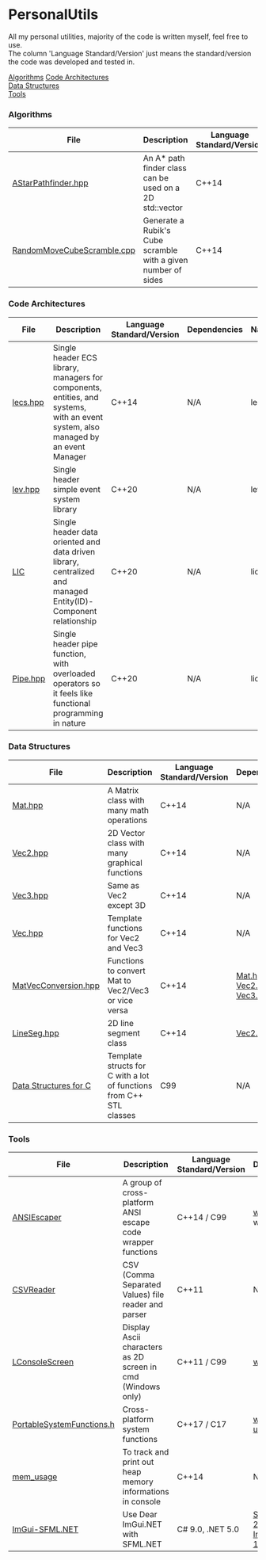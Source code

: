 # PersonalUtils

All my personal utilities, majority of the code is written myself, feel free to use.  
The column 'Language Standard/Version' just means the standard/version the code was developed and tested in.

[Algorithms](algorithms)
[Code Architectures](code%20architectures)  
[Data Structures](data%20structures)  
[Tools](tools)  

### Algorithms

File | Description | Language Standard/Version | Dependencies | Namespace/Class
--- | --- | --- | --- | ---
[AStarPathfinder.hpp](algorithms/AStarPathfinder.hpp) | An A* path finder class can be used on a 2D std::vector | C++14 | N/A | lio
[RandomMoveCubeScramble.cpp](algorithms/RandomMoveCubeScramble.cpp) | Generate a Rubik's Cube scramble with a given number of sides | C++14 | N/A | N/A

### Code Architectures

File | Description | Language Standard/Version | Dependencies | Namespace/Class
--- | --- | --- | --- | ---
[lecs.hpp](code%20architectures/lecs.hpp) | Single header ECS library, managers for components, entities, and systems, with an event system, also managed by an event Manager | C++14 | N/A | lecs
[lev.hpp](code%20architectures/lev.hpp) | Single header simple event system library | C++20 | N/A | lev
[LIC](code%20architectures/LIC) | Single header data oriented and data driven library, centralized and managed Entity(ID)-Component relationship | C++20 | N/A | lic
[Pipe.hpp](code%20architectures/Pipe.hpp) | Single header pipe function, with overloaded operators so it feels like functional programming in nature | C++20 | N/A | lio 
### Data Structures

File | Description | Language Standard/Version | Dependencies | Namespace/Class
--- | --- | --- | --- | ---
[Mat.hpp](data%20structures/Math/Mat.hpp) | A Matrix class with many math operations | C++14 | N/A | lio
[Vec2.hpp](data%20structures/Math/Vec2.hpp) | 2D Vector class with many graphical functions | C++14 | N/A | lio
[Vec3.hpp](data%20structures/Math/Vec3.hpp) | Same as Vec2 except 3D | C++14 | N/A | lio
[Vec.hpp](data%20structures/Math/Vec.hpp) | Template functions for Vec2 and Vec3 | C++14 | N/A | lio::Vec
[MatVecConversion.hpp](data%20structures/Math/MatVecConversion.hpp) | Functions to convert Mat to Vec2/Vec3 or vice versa | C++14 | [Mat.hpp](data%20structures/Math/Mat.hpp), [Vec2.hpp](data%20structures/Math/Vec2.hpp), [Vec3.hpp](data%20structures/Math/Vec3.hpp) | lio
[LineSeg.hpp](data%20structures/Math/LineSeg.hpp) | 2D line segment class | C++14 | [Vec2.hpp](data%20structures/Math/Vec2.hpp) | lio
[Data Structures for C](data%20structures/Data%20Structures%20for%20C) | Template structs for C with a lot of functions from C++ STL classes | C99 | N/A | N/A

### Tools

File | Description | Language Standard/Version | Dependencies | Namespace/Class
--- | --- | --- | --- | ---
[ANSIEscaper](tools/ANSIEscaper) | A group of cross-platform ANSI escape code wrapper functions | C++14 / C99 | [windows.h](https://en.wikipedia.org/wiki/Windows.h) (for windows)|
[CSVReader](tools/CSVReader) | CSV (Comma Separated Values) file reader and parser | C++11 | N/A | lio
[LConsoleScreen](tools/LConsoleScreen) | Display Ascii characters as 2D screen in cmd (Windows only) | C++11 / C99 | [windows.h](https://en.wikipedia.org/wiki/Windows.h) | lio
[PortableSystemFunctions.h](tools/PortableSystemFunctions.h) | Cross-platform system functions | C++17 / C17 | [windows.h](https://en.wikipedia.org/wiki/Windows.h) / [unistd.h](https://en.wikipedia.org/wiki/Unistd.h) | N/A
[mem_usage](tools/mem_usage) | To track and print out heap memory informations in console | C++14 | N/A | lio
[ImGui-SFML.NET](tools/ImGui-SFML.NET) | Use Dear ImGui</span>.NET with SFML</span>.NET | C# 9.0, .NET 5.0 | [SFML.NET 2.5.0](https://www.sfml-dev.org/download/sfml.net/), [ImGui.NET 1.78.0](https://github.com/mellinoe/ImGui.NET) | ImGuiNET.ImGuiSFML
